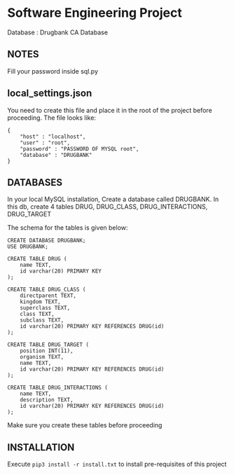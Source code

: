 # Software Engineering Project

Database : Drugbank CA Database

## NOTES

Fill your password inside sql.py

## local_settings.json

You need to create this file and place it in the root of the project before proceeding. The file looks like:

    {
        "host" : "localhost",
        "user" : "root",
        "password" : "PASSWORD OF MYSQL root",
        "database" : "DRUGBANK"
    }

## DATABASES

In your local MySQL installation, Create a database called DRUGBANK.
In this db, create 4 tables DRUG, DRUG_CLASS, DRUG_INTERACTIONS, DRUG_TARGET

The schema for the tables is given below:

    CREATE DATABASE DRUGBANK;
    USE DRUGBANK;

    CREATE TABLE DRUG (
        name TEXT,
        id varchar(20) PRIMARY KEY
    );

    CREATE TABLE DRUG_CLASS (
        directparent TEXT,
        kingdom TEXT,
        superclass TEXT,
        class TEXT,
        subclass TEXT,
        id varchar(20) PRIMARY KEY REFERENCES DRUG(id)
    );

    CREATE TABLE DRUG_TARGET (
        position INT(11),
        organism TEXT,
        name TEXT,
        id varchar(20) PRIMARY KEY REFERENCES DRUG(id)
    );

    CREATE TABLE DRUG_INTERACTIONS (
        name TEXT,
        description TEXT,
        id varchar(20) PRIMARY KEY REFERENCES DRUG(id)
    );

Make sure you create these tables before proceeding

## INSTALLATION

Execute `pip3 install -r install.txt` to install pre-requisites of this project